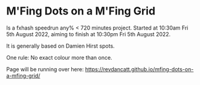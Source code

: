 # M'Fing Dots on a M'Fing Grid

Is a fxhash speedrun any% < 720 minutes project. Started at 10:30am Fri 5th August 2022, aiming to finish at 10:30pm Fri 5th August 2022.

It is generally based on Damien Hirst spots.

One rule: No exact colour more than once.

Page will be running over here: https://revdancatt.github.io/mfing-dots-on-a-mfing-grid/